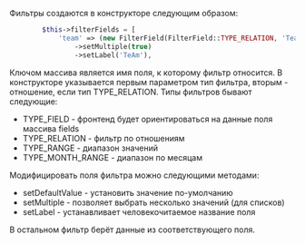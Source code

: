 Фильтры создаются в конструкторе следующим образом:

```php
        $this->filterFields = [
            'team' => (new FilterField(FilterField::TYPE_RELATION, 'Team'))
                ->setMultiple(true)
                ->setLabel('TeAm'),
```

Ключом массива является имя поля, к которому фильтр относится. В конструкторе указывается первым параметром тип фильтра, вторым - отношение, если тип TYPE_RELATION. Типы фильтров бывают следующие:

* TYPE_FIELD - фронтенд будет ориентироваться на данные поля массива fields
* TYPE_RELATION - фильтр по отношениям
* TYPE_RANGE - диапазон значений
* TYPE_MONTH_RANGE - диапазон по месяцам

Модифицировать поля фильтра можно следующими методами:

* setDefaultValue - установить значение по-умолчанию
* setMultiple - позволяет выбрать несколько значений (для списков)
* setLabel - устанавливает человекочитаемое название поля

В остальном фильтр берёт данные из соответствующего поля.
